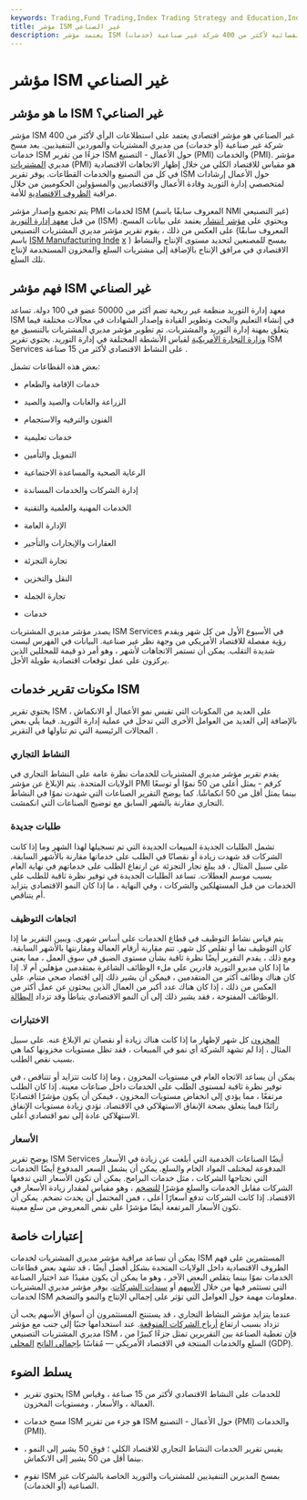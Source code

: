 ```yaml
---
keywords: Trading,Fund Trading,Index Trading Strategy and Education,Index Trading Strategy
title: مؤشر ISM غير الصناعي
description: يعتمد مؤشر ISM غير التصنيعي على دراسات استقصائية لأكثر من 400 شركة غير صناعية (خدمات) &amp; # 39 ؛ شراء وتوريد المديرين التنفيذيين في 60 قطاعا مختلفا.
---
```


# مؤشر ISM غير الصناعي
## ما هو مؤشر ISM غير الصناعي؟

مؤشر ISM غير الصناعي هو مؤشر اقتصادي يعتمد على استطلاعات الرأي لأكثر من 400 شركة غير صناعية (أو خدمات) من مديري المشتريات والموردين التنفيذيين. يعد مسح خدمات ISM جزءًا من تقرير ISM حول الأعمال - التصنيع (PMI) والخدمات (PMI). مؤشر مديري [المشتريات](/pmi) (PMI) هو مقياس للاقتصاد الكلي من خلال إظهار الاتجاهات الاقتصادية في كل من التصنيع والخدمات القطاعات. يوفر تقرير ISM حول الأعمال إرشادات لمتخصصي إدارة التوريد وقادة الأعمال والاقتصاديين والمسؤولين الحكوميين من خلال مراقبة [الظروف الاقتصادية](/economic-conditions) للأمة.

يتم تجميع وإصدار مؤشر PMI لخدمات ISM (المعروف سابقًا باسم NMI غير التصنيعي) من قبل [معهد إدارة التوريد](/institute-for-supply-management) (ISM) ويحتوي على [مؤشر انتشار](/diffusionindex) يعتمد على بيانات المسح. على العكس من ذلك ، يقوم تقرير مؤشر مديري المشتريات التصنيعي (المعروف سابقًا باسم [ISM Manufacturing Inde](/ism-mfg) [x](/ism-mfg) ) بمسح للمصنعين لتحديد مستوى الإنتاج والنشاط الاقتصادي في مرافق الإنتاج بالإضافة إلى مشتريات السلع والمخزون المستخدمة لإنتاج تلك السلع.

## فهم مؤشر ISM غير الصناعي

معهد إدارة التوريد منظمة غير ربحية تضم أكثر من 50000 عضو في 100 دولة. تساعد ISM في إنشاء التعليم والبحث وتطوير القيادة وإصدار الشهادات في مجالات مختلفة فيما يتعلق بمهنة إدارة التوريد والمشتريات. تم تطوير مؤشر مديري المشتريات بالتنسيق مع [وزارة التجارة الأمريكية](/department-of-commerce) لقياس الأنشطة المختلفة في إدارة التوريد. يحتوي تقرير ISM Services على النشاط الاقتصادي لأكثر من 15 صناعة .

بعض هذه القطاعات تشمل:

- خدمات الإقامة والطعام

- الزراعة والغابات والصيد والصيد

- الفنون والترفيه والاستجمام

- خدمات تعليمية

- التمويل والتأمين

- الرعاية الصحية والمساعدة الاجتماعية

- إدارة الشركات والخدمات المساندة

- الخدمات المهنية والعلمية والتقنية

- الإدارة العامة

- العقارات والإيجارات والتأجير

- تجارة التجزئة

- النقل والتخزين

- تجارة الجملة

- خدمات

يصدر مؤشر مديري المشتريات ISM Services في الأسبوع الأول من كل شهر ويقدم رؤية مفصلة للاقتصاد الأمريكي من وجهة نظر غير صناعية. البيانات في الفهرس ليست شديدة التقلب. يمكن أن تستمر الاتجاهات لأشهر ، وهو أمر ذو قيمة للمحللين الذين يركزون على عمل توقعات اقتصادية طويلة الأجل.

## مكونات تقرير خدمات ISM

يحتوي تقرير ISM على العديد من المكونات التي تقيس نمو الأعمال أو الانكماش ، بالإضافة إلى العديد من العوامل الأخرى التي تدخل في عملية إدارة التوريد. فيما يلي بعض المجالات الرئيسية التي تم تناولها في التقرير .

### النشاط التجاري

يقدم تقرير مؤشر مديري المشتريات للخدمات نظرة عامة على النشاط التجاري في الولايات المتحدة. يتم الإبلاغ عن مؤشر PMI كرقم - يمثل أعلى من 50 نموًا أو توسعًا بينما يمثل أقل من 50 انكماشًا. كما يوضح التقرير الصناعات التي شهدت نموًا في النشاط التجاري مقارنة بالشهر السابق مع توضيح الصناعات التي انكمشت.

### طلبات جديدة

تشمل الطلبات الجديدة المبيعات الجديدة التي تم تسجيلها لهذا الشهر وما إذا كانت الشركات قد شهدت زيادة أو نقصانًا في الطلب على خدماتها مقارنة بالأشهر السابقة. على سبيل المثال ، قد يبلغ تجار التجزئة عن ارتفاع الطلب على خدماتهم في نهاية العام بسبب موسم العطلات. تساعد الطلبات الجديدة في توفير نظرة ثاقبة للطلب على الخدمات من قبل المستهلكين والشركات ، وفي النهاية ، ما إذا كان النمو الاقتصادي يتزايد أم يتناقص.

### اتجاهات التوظيف

يتم قياس نشاط التوظيف في قطاع الخدمات على أساس شهري. ويبين التقرير ما إذا كان التوظيف نما أو تقلص كل شهر. تتم مقارنة أرقام العمالة ومقارنتها بالأشهر السابقة. ومع ذلك ، يقدم التقرير أيضًا نظرة ثاقبة بشأن مستوى الضيق في سوق العمل ، مما يعني ما إذا كان مديرو التوريد قادرين على ملء الوظائف الشاغرة بمتقدمين مؤهلين أم لا. إذا كان هناك وظائف أكثر من المتقدمين ، فيمكن أن يشير ذلك إلى اقتصاد صحي متنام. على العكس من ذلك ، إذا كان هناك عدد أكبر من العمال الذين يبحثون عن عمل أكثر من الوظائف المفتوحة ، فقد يشير ذلك إلى أن النمو الاقتصادي يتباطأ وقد تزداد [البطالة](/unemploymentrate).

### الاختبارات

[المخزون](/inventory) كل شهر لإظهار ما إذا كانت هناك زيادة أو نقصان تم الإبلاغ عنه. على سبيل المثال ، إذا لم تشهد الشركة أي نمو في المبيعات ، فقد تظل مستويات مخزونها كما هي بسبب نقص الطلب.

يمكن أن يساعد الاتجاه العام في مستويات المخزون ، وما إذا كانت تتزايد أو تتناقص ، في توفير نظرة ثاقبة لمستوى الطلب على الخدمات داخل صناعات معينة. إذا كان الطلب مرتفعًا ، مما يؤدي إلى انخفاض مستويات المخزون ، فيمكن أن يكون مؤشرًا اقتصاديًا رائدًا فيما يتعلق بصحة الإنفاق الاستهلاكي في الاقتصاد. تؤدي زيادة مستويات الإنفاق الاستهلاكي عادة إلى نمو اقتصادي أعلى.

### الأسعار

يوضح تقرير ISM Services أيضًا الصناعات الخدمية التي أبلغت عن زيادة في الأسعار المدفوعة لمختلف المواد الخام والسلع. يمكن أن يشمل السعر المدفوع أيضًا الخدمات التي تحتاجها الشركات ، مثل خدمات البرامج. يمكن أن تكون الأسعار التي تدفعها الشركات مقابل الخدمات والسلع مؤشرًا [للتضخم](/inflation) ، وهو مقياس لمقدار زيادة الأسعار في الاقتصاد. إذا كانت الشركات تدفع أسعارًا أعلى ، فمن المحتمل أن يحدث تضخم. يمكن أن تكون الأسعار المرتفعة أيضًا مؤشرًا على نقص المعروض من سلع معينة.

## إعتبارات خاصة

يمكن أن تساعد مراقبة مؤشر مديري المشتريات لخدمات ISM المستثمرين على فهم الظروف الاقتصادية داخل الولايات المتحدة بشكل أفضل أيضًا ، قد تشهد بعض قطاعات الخدمات نموًا بينما يتقلص البعض الآخر ، وهو ما يمكن أن يكون مفيدًا عند اختيار الصناعة التي تستثمر فيها من خلال [الأسهم](/equity) أو [سندات الشركات](/corporatebond). يوفر مؤشر مديري المشتريات لخدمات ISM معلومات مهمة حول العوامل التي تؤثر على إجمالي الإنتاج والنمو والتضخم.

عندما يتزايد مؤشر النشاط التجاري ، قد يستنتج المستثمرون أن أسواق الأسهم يجب أن تزداد بسبب ارتفاع [أرباح الشركات المتوقعة](/corporate-profits). عند استخدامها جنبًا إلى جنب مع مؤشر مديري المشتريات التصنيعي ISM ، فإن تغطية الصناعة بين التقريرين تمثل جزءًا كبيرًا من السلع والخدمات المنتجة في الاقتصاد الأمريكي — مُقاسًا [بإجمالي الناتج](/gdp) [المحلي](/gdp) (GDP).

## يسلط الضوء

- يحتوي تقرير ISM للخدمات على النشاط الاقتصادي لأكثر من 15 صناعة ، وقياس العمالة ، والأسعار ، ومستويات المخزون.

- مسح خدمات ISM هو جزء من تقرير ISM حول الأعمال - التصنيع (PMI) والخدمات (PMI).

- يقيس تقرير الخدمات النشاط التجاري للاقتصاد الكلي ؛ فوق 50 يشير إلى النمو ، بينما أقل من 50 يشير إلى الانكماش.

- تقوم ISM بمسح المديرين التنفيذيين للمشتريات والتوريد الخاصة بالشركات غير الصناعية (أو الخدمات).

